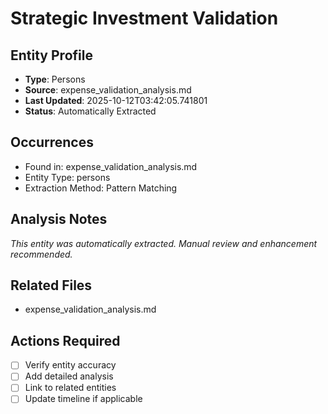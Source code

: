 # Strategic Investment Validation

## Entity Profile
- **Type**: Persons
- **Source**: expense_validation_analysis.md
- **Last Updated**: 2025-10-12T03:42:05.741801
- **Status**: Automatically Extracted

## Occurrences
- Found in: expense_validation_analysis.md
- Entity Type: persons
- Extraction Method: Pattern Matching

## Analysis Notes
*This entity was automatically extracted. Manual review and enhancement recommended.*

## Related Files
- expense_validation_analysis.md

## Actions Required
- [ ] Verify entity accuracy
- [ ] Add detailed analysis
- [ ] Link to related entities
- [ ] Update timeline if applicable
